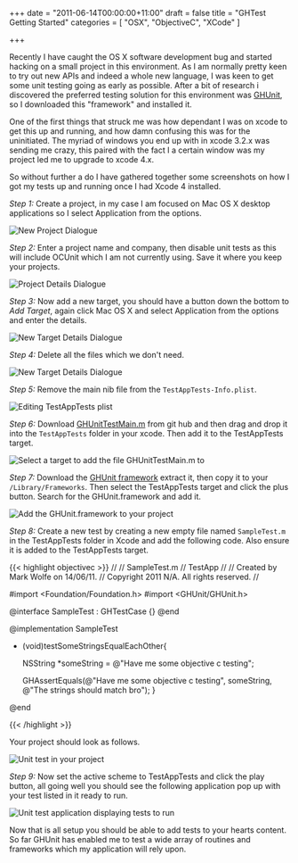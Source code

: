+++
date = "2011-06-14T00:00:00+11:00"
draft = false
title = "GHTest Getting Started"
categories = [ "OSX", "ObjectiveC", "XCode" ]

+++

Recently I have caught the OS X software development bug and started hacking on a small project in this environment. As I am normally pretty keen to try out new APIs and indeed a whole new language, I was keen to get some unit testing going as early as possible. After a bit of research i discovered the preferred testing solution for this environment was [GHUnit](https://github.com/gabriel/gh-unit), so I downloaded this "framework" and installed it.


One of the first things that struck me was how dependant I was on xcode to get this up and running, and how damn confusing this was for the uninitiated. The myriad of windows you end up with in xcode 3.2.x was sending me crazy, this paired with the fact I a certain window was my project led me to upgrade to xcode 4.x. 

So without further a do I have gathered together some screenshots on how I got my tests up and running once I had Xcode 4 installed.

*Step 1:* Create a project, in my case I am focused on Mac OS X desktop applications so I select Application from the options.

![New Project Dialogue](/images/GHTestWalkthrough-screen-000.png)

*Step 2:* Enter a project name and company, then disable unit tests as this will include OCUnit which I am not currently using. Save it where you keep your projects.

![Project Details Dialogue](/images/GHTestWalkthrough-screen-001.png)

*Step 3:* Now add a new target, you should have a button down the bottom to _Add Target_, again click Mac OS X and select Application from the options and enter the details.

![New Target Details Dialogue](/images/GHTestWalkthrough-screen-005.png)

*Step 4:* Delete all the files which we don't need.

![New Target Details Dialogue](/images/GHTestWalkthrough-screen-006.png)

*Step 5:* Remove the main nib file from the `TestAppTests-Info.plist`.

![Editing TestAppTests plist](/images/GHTestWalkthrough-screen-007.png)

*Step 6:* Download [GHUnitTestMain.m](https://raw.github.com/gabriel/gh-unit/8cdb46819dbed8a6a7ee6566cfd7ee2524f303dd/Classes-MacOSX/GHUnitTestMain.m) from git hub and then drag and drop it into the `TestAppTests` folder in your xcode. Then add it to the TestAppTests target. 

![Select a target to add the file GHUnitTestMain.m to](/images/GHTestWalkthrough-screen-008.png)

*Step 7:* Download the [GHUnit framework](https://github.com/downloads/gabriel/gh-unit/GHUnit-0.4.28.zip) extract it, then copy it to your `/Library/Frameworks`. Then select the TestAppTests target and click the plus button. Search for the GHUnit.framework and add it.

![Add the GHUnit.framework to your project](/images/GHTestWalkthrough-screen-009.png)

*Step 8:* Create a new test by creating a new empty file named `SampleTest.m` in the TestAppTests folder in Xcode and add the following code. Also ensure it is added to the TestAppTests target.

{{< highlight objectivec >}}
//
//  SampleTest.m
//  TestApp
//
//  Created by Mark Wolfe on 14/06/11.
//  Copyright 2011 N/A. All rights reserved.
//

#import <Foundation/Foundation.h>
#import <GHUnit/GHUnit.h>


@interface SampleTest : GHTestCase {}
@end


@implementation SampleTest

- (void)testSomeStringsEqualEachOther{
    
    NSString *someString = @"Have me some objective c testing";
    
    GHAssertEquals(@"Have me some objective c testing", someString, @"The strings should match bro");
}

@end

{{< /highlight >}}

Your project should look as follows.

![Unit test in your project](/images/GHTestWalkthrough-screen-014.png)

*Step 9:* Now set the active scheme to TestAppTests and click the play button, all going well you should see the following application pop up with your test listed in it ready to run. 

![Unit test application displaying tests to run](/images/GHTestWalkthrough-screen-015.png)

Now that is all setup you should be able to add tests to your hearts content. So far GHUnit has enabled me to test a wide array of routines and frameworks which my application will rely upon.